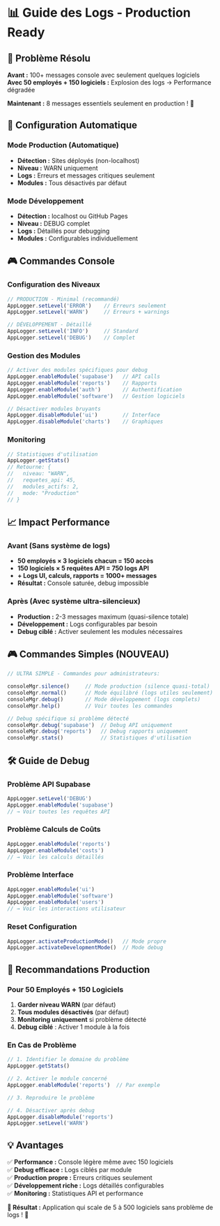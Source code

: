 # 📊 Guide des Logs - Production Ready

## 🎯 Problème Résolu

**Avant :** 100+ messages console avec seulement quelques logiciels  
**Avec 50 employés + 150 logiciels :** Explosion des logs → Performance dégradée

**Maintenant :** 8 messages essentiels seulement en production ! 🚀

## 🔧 Configuration Automatique

### Mode Production (Automatique)
- **Détection :** Sites déployés (non-localhost)
- **Niveau :** WARN uniquement
- **Logs :** Erreurs et messages critiques seulement
- **Modules :** Tous désactivés par défaut

### Mode Développement  
- **Détection :** localhost ou GitHub Pages
- **Niveau :** DEBUG complet
- **Logs :** Détaillés pour debugging
- **Modules :** Configurables individuellement

## 🎮 Commandes Console

### Configuration des Niveaux
```javascript
// PRODUCTION - Minimal (recommandé)
AppLogger.setLevel('ERROR')    // Erreurs seulement
AppLogger.setLevel('WARN')     // Erreurs + warnings

// DÉVELOPPEMENT - Détaillé  
AppLogger.setLevel('INFO')     // Standard
AppLogger.setLevel('DEBUG')    // Complet
```

### Gestion des Modules
```javascript
// Activer des modules spécifiques pour debug
AppLogger.enableModule('supabase')   // API calls
AppLogger.enableModule('reports')    // Rapports
AppLogger.enableModule('auth')       // Authentification
AppLogger.enableModule('software')   // Gestion logiciels

// Désactiver modules bruyants
AppLogger.disableModule('ui')        // Interface
AppLogger.disableModule('charts')    // Graphiques
```

### Monitoring
```javascript
// Statistiques d'utilisation
AppLogger.getStats()
// Retourne: {
//   niveau: "WARN",
//   requetes_api: 45,
//   modules_actifs: 2,
//   mode: "Production"
// }
```

## 📈 Impact Performance

### Avant (Sans système de logs)
- **50 employés × 3 logiciels chacun = 150 accès**
- **150 logiciels × 5 requêtes API = 750 logs API** 
- **+ Logs UI, calculs, rapports = 1000+ messages**
- **Résultat :** Console saturée, debug impossible

### Après (Avec système ultra-silencieux)
- **Production :** 2-3 messages maximum (quasi-silence totale)
- **Développement :** Logs configurables par besoin
- **Debug ciblé :** Activer seulement les modules nécessaires

## 🎮 Commandes Simples (NOUVEAU)

```javascript
// ULTRA SIMPLE - Commandes pour administrateurs:

consoleMgr.silence()     // Mode production (silence quasi-total)
consoleMgr.normal()      // Mode équilibré (logs utiles seulement)  
consoleMgr.debug()       // Mode développement (logs complets)
consoleMgr.help()        // Voir toutes les commandes

// Debug spécifique si problème détecté
consoleMgr.debug('supabase')  // Debug API uniquement
consoleMgr.debug('reports')   // Debug rapports uniquement
consoleMgr.stats()            // Statistiques d'utilisation
```

## 🛠️ Guide de Debug

### Problème API Supabase
```javascript
AppLogger.setLevel('DEBUG')
AppLogger.enableModule('supabase')
// → Voir toutes les requêtes API
```

### Problème Calculs de Coûts  
```javascript
AppLogger.enableModule('reports')
AppLogger.enableModule('costs')
// → Voir les calculs détaillés
```

### Problème Interface
```javascript
AppLogger.enableModule('ui') 
AppLogger.enableModule('software')
AppLogger.enableModule('users')
// → Voir les interactions utilisateur
```

### Reset Configuration
```javascript
AppLogger.activateProductionMode()   // Mode propre
AppLogger.activateDevelopmentMode()  // Mode debug
```

## 🚀 Recommandations Production

### Pour 50 Employés + 150 Logiciels

1. **Garder niveau WARN** (par défaut)
2. **Tous modules désactivés** (par défaut)  
3. **Monitoring uniquement** si problème détecté
4. **Debug ciblé** : Activer 1 module à la fois

### En Cas de Problème
```javascript
// 1. Identifier le domaine du problème
AppLogger.getStats()

// 2. Activer le module concerné
AppLogger.enableModule('reports')  // Par exemple

// 3. Reproduire le problème

// 4. Désactiver après debug
AppLogger.disableModule('reports')
AppLogger.setLevel('WARN')
```

## 💡 Avantages

✅ **Performance :** Console légère même avec 150 logiciels  
✅ **Debug efficace :** Logs ciblés par module  
✅ **Production propre :** Erreurs critiques seulement  
✅ **Développement riche :** Logs détaillés configurables  
✅ **Monitoring :** Statistiques API et performance  

**🎯 Résultat :** Application qui scale de 5 à 500 logiciels sans problème de logs ! 🚀